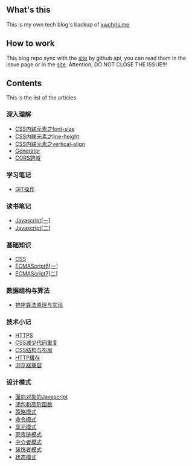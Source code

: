 ## What's this
This is my own tech blog's backup of [xwchris.me](https://xwchris.me)

## How to work
This blog repo sync with the [site](https://xwchris.me) by github api, you can read them in the issue page or in the [site](https://xwchris.me). Attention, DO NOT CLOSE THE ISSUE!!!

## Contents
This is the list of the articles

### 深入理解
- [CSS内联元素之font-size](https://github.com/xwchris/blog/issues/13)
- [CSS内联元素之line-height](https://github.com/xwchris/blog/issues/15)
- [CSS内联元素之vertical-align](https://github.com/xwchris/blog/issues/16)
- [Generator](https://github.com/xwchris/blog/issues/14)
- [CORS跨域](https://github.com/xwchris/blog/issues/37)

### 学习笔记
- [GIT操作](https://github.com/xwchris/blog/issues/1)

### 读书笔记
- [Javascript[一]](https://github.com/xwchris/blog/issues/2)
- [Javascript[二]](https://github.com/xwchris/blog/issues/3)

### 基础知识
- [CSS](https://github.com/xwchris/blog/issues/6)
- [ECMAScript6[一]](https://github.com/xwchris/blog/issues/4)
- [ECMAScript7[二]](https://github.com/xwchris/blog/issues/5)

### 数据结构与算法
- [排序算法原理与实现](https://github.com/xwchris/blog/issues/7)

### 技术小记
- [HTTPS](https://github.com/xwchris/blog/issues/17)
- [CSS减少代码重复](https://github.com/xwchris/blog/issues/18)
- [CSS结构与布局](https://github.com/xwchris/blog/issues/19)
- [HTTP缓存](https://github.com/xwchris/blog/issues/20)
- [浏览器兼容](https://github.com/xwchris/blog/issues/37)

### 设计模式
- [面向对象的Javascript](https://github.com/xwchris/blog/issues/21)
- [闭包和高阶函数](https://github.com/xwchris/blog/issues/22)
- [策略模式](https://github.com/xwchris/blog/issues/23)
- [命令模式](https://github.com/xwchris/blog/issues/24)
- [享元模式](https://github.com/xwchris/blog/issues/25)
- [职责链模式](https://github.com/xwchris/blog/issues/26)
- [中介者模式](https://github.com/xwchris/blog/issues/27)
- [装饰者模式](https://github.com/xwchris/blog/issues/28)
- [状态模式](https://github.com/xwchris/blog/issues/29)


